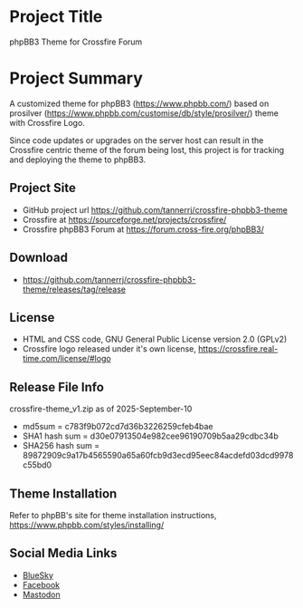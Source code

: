 # Project Title

phpBB3 Theme for Crossfire Forum

# Project Summary

A customized theme for phpBB3 (https://www.phpbb.com/) based on prosilver (https://www.phpbb.com/customise/db/style/prosilver/) theme with Crossfire Logo. 

Since code updates or upgrades on the server host can result in the Crossfire centric theme of the forum being lost, this project is for tracking and deploying the theme to phpBB3.

## Project Site

 * GitHub project url <https://github.com/tannerrj/crossfire-phpbb3-theme>
 * Crossfire at <https://sourceforge.net/projects/crossfire/>
 * Crossfire phpBB3 Forum at <https://forum.cross-fire.org/phpBB3/>

## Download

 * <https://github.com/tannerrj/crossfire-phpbb3-theme/releases/tag/release>

## License

 * HTML and CSS code, GNU General Public License version 2.0 (GPLv2)
 * Crossfire logo released under it's own license, <https://crossfire.real-time.com/license/#logo>

## Release File Info

crossfire-theme_v1.zip as of 2025-September-10

 * md5sum = c783f9b072cd7d36b3226259cfeb4bae
 * SHA1 hash sum = d30e07913504e982cee96190709b5aa29cdbc34b
 * SHA256 hash sum = 89872909c9a17b4565590a65a60fcb9d3ecd95eec84acdefd03dcd9978c55bd0

## Theme Installation

Refer to phpBB's site for theme installation instructions, <https://www.phpbb.com/styles/installing/>

## Social Media Links

 * [BlueSky](https://bsky.app/profile/crossfireproject.bsky.social)
 * [Facebook](https://www.facebook.com/crossfireproject/)
 * [Mastodon](https://mastodon.social/@crossfiremrpg)
